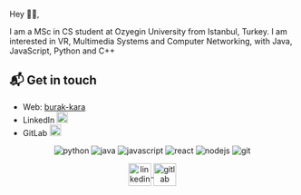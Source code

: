 Hey 👋🏻,

I am a MSc in CS student at Ozyegin University from Istanbul, Turkey. I am interested in VR, Multimedia Systems and Computer Networking, with Java, JavaScript, Python and C++

## 📬 Get in touch
- Web: [burak-kara][1]
- LinkedIn [<img src="https://www.vectorlogo.zone/logos/linkedin/linkedin-tile.svg" alt="gitlab" width="20" height="20">][2]
- GitLab   [<img src="https://www.vectorlogo.zone/logos/gitlab/gitlab-icon.svg" alt="gitlab" width="20" height="20">][3]

<p align="center">
  <img src="https://www.vectorlogo.zone/logos/python/python-ar21.svg" alt="python">
  <img src="https://www.vectorlogo.zone/logos/java/java-ar21.svg" alt="java">
  <img src="https://www.vectorlogo.zone/logos/javascript/javascript-ar21.svg" alt="javascript">
  <img src="https://www.vectorlogo.zone/logos/reactjs/reactjs-ar21.svg" alt="react">
  <img src="https://www.vectorlogo.zone/logos/nodejs/nodejs-ar21.svg" alt="nodejs">
  <img src="https://www.vectorlogo.zone/logos/git-scm/git-scm-ar21.svg" alt="git">
</p>

<p align="center">
  <a href="https://www.linkedin.com/in/burak--kara" target="blank">
    <img align="center" src="https://www.vectorlogo.zone/logos/linkedin/linkedin-icon.svg" alt="linkedin" height="40" width="40" />
  </a>
  <a href="https://gitlab.com/burak.kara" target="blank">
    <img align="center" src="https://www.vectorlogo.zone/logos/gitlab/gitlab-icon.svg" alt="gitlab" height="40" width="40" />
  </a>
</p>


<!--
**burak-kara/burak-kara** is a ✨ _special_ ✨ repository because its `README.md` (this file) appears on your GitHub profile.

Here are some ideas to get you started:

- 🔭 I’m currently working on ...
- 🌱 I’m currently learning ...
- 👯 I’m looking to collaborate on ...
- 🤔 I’m looking for help with ...
- 💬 Ask me about ...
- 📫 How to reach me: ...
- 😄 Pronouns: ...
- ⚡ Fun fact: ...
-->

[1]: https://burak-kara.web.app/
[2]: https://www.linkedin.com/in/burak--kara/
[3]: https://gitlab.com/burak.kara
